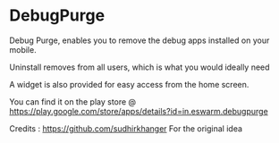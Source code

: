 # DebugPurge

Debug Purge, enables you to remove the debug apps installed on your mobile.

Uninstall removes from all users, which is what you would ideally need

A widget is also provided for easy access from the home screen.

You can find it on the play store @ https://play.google.com/store/apps/details?id=in.eswarm.debugpurge

Credits : https://github.com/sudhirkhanger For the original idea 
